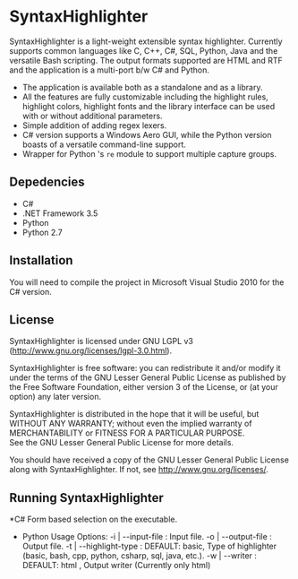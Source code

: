 # SyntaxHighlighter

SyntaxHighlighter is a light-weight extensible syntax highlighter. Currently supports common languages like C, C++, C#, SQL, Python, Java and the versatile Bash scripting. 
The output formats supported are HTML and RTF and the application is a multi-port b/w C# and Python.

* The application is available both as a standalone and as a library. 
* All the features are fully customizable including the highlight rules, highlight colors, highlight fonts and the library interface can be used with or without additional parameters. 
* Simple addition of adding regex lexers.
* C# version supports a Windows Aero GUI, while the Python version boasts of a versatile command-line support.
* Wrapper for Python 's `re` module to support multiple capture groups.


## Depedencies

* C# 
 * .NET Framework 3.5
* Python
 * Python 2.7
 
## Installation

You will need to compile the project in Microsoft Visual Studio 2010 for the C# version.

## License

SyntaxHighlighter is licensed under GNU LGPL v3 (http://www.gnu.org/licenses/lgpl-3.0.html).

SyntaxHighlighter is free software: you can redistribute it and/or modify it under the terms of the GNU Lesser General Public License as published by
the Free Software Foundation, either version 3 of the License, or (at your option) any later version.

SyntaxHighlighter is distributed in the hope that it will be useful, but WITHOUT ANY WARRANTY; without even the implied warranty of MERCHANTABILITY or FITNESS FOR A PARTICULAR PURPOSE.  
See the GNU Lesser General Public License for more details.

You should have received a copy of the GNU Lesser General Public License
along with SyntaxHighlighter.  If not, see <http://www.gnu.org/licenses/>.

## Running SyntaxHighlighter

*C#
	Form based selection on the executable.
	
* Python
	Usage Options:
          -i | --input-file      : Input file.
          -o | --output-file     : Output file.
          -t | --highlight-type  : DEFAULT: basic, Type of highlighter (basic, bash, cpp, python, csharp, sql, java, etc.).
          -w | --writer          : DEFAULT: html , Output writer (Currently only html)